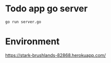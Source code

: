 # Todo app go server

`go run server.go`

# Environment
https://stark-brushlands-82868.herokuapp.com/